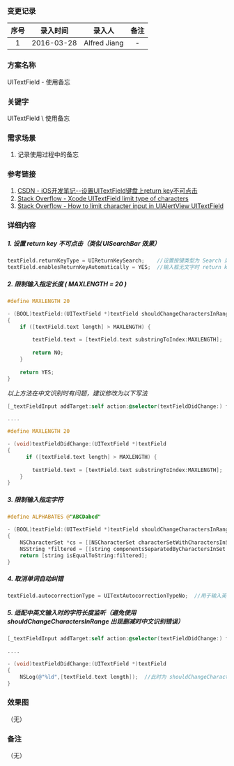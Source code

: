 ### 变更记录

| 序号 | 录入时间 | 录入人 | 备注 |
|:--------:|:--------:|:--------:|:--------:|
| 1 | 2016-03-28 | Alfred Jiang | - |

### 方案名称

UITextField - 使用备忘

### 关键字

UITextField \ 使用备忘

### 需求场景

1. 记录使用过程中的备忘

### 参考链接

1. [CSDN - iOS开发笔记--设置UITextField键盘上return key不可点击](http://blog.csdn.net/hopedark/article/details/25407011)
2. [Stack Overflow - Xcode UITextField limit type of characters](http://stackoverflow.com/questions/22471468/xcode-uitextfield-limit-type-of-characters)
3. [Stack Overflow - How to limit character input in UIAlertView UITextField](http://stackoverflow.com/questions/24281508/how-to-limit-character-input-in-uialertview-uitextfield)


### 详细内容

##### 1. 设置 return key 不可点击（类似 UISearchBar 效果）
```objectivec
textField.returnKeyType = UIReturnKeySearch; 	//设置按键类型为 Search 类型，return key 变为 "Search" 或 "搜索"
textField.enablesReturnKeyAutomatically = YES; 	//输入框无文字时 return key 灰色不可点 
```

##### 2. 限制输入指定长度 ( MAXLENGTH = 20 )
```objectivec
#define MAXLENGTH 20

- (BOOL)textField:(UITextField *)textField shouldChangeCharactersInRange:(NSRange)range replacementString:(NSString *)string
{    
    if ([textField.text length] > MAXLENGTH) {
        
        textField.text = [textField.text substringToIndex:MAXLENGTH];
        
        return NO;
    }
    
    return YES;
}
```

*以上方法在中文识别时有问题，建议修改为以下写法*

```objectivec
[_textFieldInput addTarget:self action:@selector(textFieldDidChange:) forControlEvents:UIControlEventEditingChanged];   //在 viewDidLoad 中注册 UIControlEventEditingChanged 监听事件

....

#define MAXLENGTH 20

- (void)textFieldDidChange:(UITextField *)textField
{
      if ([textField.text length] > MAXLENGTH) {
        
        textField.text = [textField.text substringToIndex:MAXLENGTH];
    }
}
```

##### 3. 限制输入指定字符
```objectivec
#define ALPHABATES @"ABCDabcd"

- (BOOL)textField:(UITextField *)textField shouldChangeCharactersInRange:(NSRange)range replacementString:(NSString *)string
{
    NSCharacterSet *cs = [[NSCharacterSet characterSetWithCharactersInString:ALPHABATES] invertedSet];
    NSString *filtered = [[string componentsSeparatedByCharactersInSet:cs] componentsJoinedByString:@""];
    return [string isEqualToString:filtered];
}
```

##### 4. 取消单词自动纠错
```objectivec
textField.autocorrectionType = UITextAutocorrectionTypeNo;  //用于输入英文 id 时，避免误纠正
```

##### 5. 适配中英文输入时的字符长度监听（避免使用 shouldChangeCharactersInRange 出现删减时中文识别错误）
```objectivec
[_textFieldInput addTarget:self action:@selector(textFieldDidChange:) forControlEvents:UIControlEventEditingChanged];   //在 viewDidLoad 中注册 UIControlEventEditingChanged 监听事件

....

- (void)textFieldDidChange:(UITextField *)textField
{
    NSLog(@"%ld",[textField.text length]);  //此时为 shouldChangeCharactersInRange 执行后的正确长度
}
```

### 效果图
（无）

### 备注
（无）